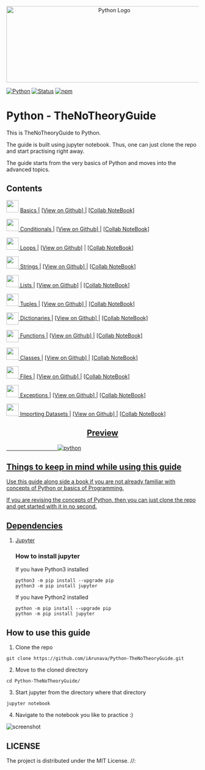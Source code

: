 <p align="center">
  <a href="#">
  <img src="https://user-images.githubusercontent.com/26242097/35469104-f41f26d0-0353-11e8-99b0-bec803667ab3.png" alt="Python Logo" width="550" height="200" />
  </a>
</p>

[![Python](https://img.shields.io/badge/PYTHON-3.6-blue.svg?style=for-the-badge)]()
[![Status](https://img.shields.io/badge/status-maintained-brightgreen.svg?style=for-the-badge)]()
[![npm](https://img.shields.io/npm/l/express.svg?style=for-the-badge)]()



# Python - TheNoTheoryGuide


This is TheNoTheoryGuide to Python.

The guide is built using jupyter notebook. Thus, one can just clone the repo and start practising right away.

The guide starts from the very basics of Python and moves into the advanced topics.



## Contents


<img src="https://user-images.githubusercontent.com/26242097/35495298-3f3f246a-04e6-11e8-942c-ddd78dafbabd.png" height="32" width="32"> <a href="https://nbviewer.jupyter.org/github/iArunava/Python-TheNoTheoryGuide/blob/master/001_basics.ipynb" target="_blank"> Basics </a> | <a href="https://www.github.com/iArunava/Python-TheNoTheoryGuide/blob/master/001_basics.ipynb"> [View on Github] </a> | <a href="https://bit.ly/pytntg_001">[Collab NoteBook]


<img src="https://user-images.githubusercontent.com/26242097/35495298-3f3f246a-04e6-11e8-942c-ddd78dafbabd.png" height="32" width="32"> <a href="https://nbviewer.jupyter.org/github/iArunava/Python-TheNoTheoryGuide/blob/master/002_conditionals.ipynb" target="_blank"> Conditionals </a> | <a href="https://www.github.com/iArunava/Python-TheNoTheoryGuide/blob/master/002_conditionals.ipynb"> [View on Github] </a> | <a href="https://bit.ly/pytntg_002"> [Collab NoteBook]
 
 
<img src="https://user-images.githubusercontent.com/26242097/35495298-3f3f246a-04e6-11e8-942c-ddd78dafbabd.png" height="32" width="32"> <a href="https://nbviewer.jupyter.org/github/iArunava/Python-TheNoTheoryGuide/blob/master/003_loops.ipynb" target="_blank"> Loops </a> | <a href="https://www.github.com/iArunava/Python-TheNoTheoryGuide/blob/master/003_loops.ipynb"> [View on Github]</a> | <a href="https://bit.ly/pytntg_003"> [Collab NoteBook]

<img src="https://user-images.githubusercontent.com/26242097/35495298-3f3f246a-04e6-11e8-942c-ddd78dafbabd.png" height="32" width="32"> <a href="https://nbviewer.jupyter.org/github/iArunava/Python-TheNoTheoryGuide/blob/master/004_strings.ipynb" target="_blank"> Strings </a> | <a href="https://www.github.com/iArunava/Python-TheNoTheoryGuide/blob/master/004_strings.ipynb"> [View on Github] </a> | <a href="https://bit.ly/pytntg_004"> [Collab NoteBook]
 
<img src="https://user-images.githubusercontent.com/26242097/35495298-3f3f246a-04e6-11e8-942c-ddd78dafbabd.png" height="32" width="32"> <a href="https://nbviewer.jupyter.org/github/iArunava/Python-TheNoTheoryGuide/blob/master/005_lists.ipynb" target="_blank"> Lists </a> | <a href="https://www.github.com/iArunava/Python-TheNoTheoryGuide/blob/master/005_lists.ipynb"> [View on Github]</a> | <a href="https://bit.ly/pytntg_005"> [Collab NoteBook]


<img src="https://user-images.githubusercontent.com/26242097/35495298-3f3f246a-04e6-11e8-942c-ddd78dafbabd.png" height="32" width="32"> <a href="https://nbviewer.jupyter.org/github/iArunava/Python-TheNoTheoryGuide/blob/master/006_tuples.ipynb" target="_blank"> Tuples </a> | <a href="https://www.github.com/iArunava/Python-TheNoTheoryGuide/blob/master/006_tuples.ipynb"> [View on Github] </a> | <a href="https://bit.ly/pytntg_006"> [Collab NoteBook]


<img src="https://user-images.githubusercontent.com/26242097/35495298-3f3f246a-04e6-11e8-942c-ddd78dafbabd.png" align="center" height="32" width="32"> <a href="https://nbviewer.jupyter.org/github/iArunava/Python-TheNoTheoryGuide/blob/master/007_dictionaries.ipynb" target="_blank"> Dictionaries </a> | <a href="https://www.github.com/iArunava/Python-TheNoTheoryGuide/blob/master/007_dictionaries.ipynb"> [View on Github] </a> | <a href="https://bit.ly/pytntg_007"> [Collab NoteBook]

<img src="https://user-images.githubusercontent.com/26242097/35495298-3f3f246a-04e6-11e8-942c-ddd78dafbabd.png" align="center" height="32" width="32"> <a href="https://nbviewer.jupyter.org/github/iArunava/Python-TheNoTheoryGuide/blob/master/008_functions.ipynb" target="_blank"> Functions </a> | <a href="https://www.github.com/iArunava/Python-TheNoTheoryGuide/blob/master/008_functions.ipynb"> [View on Github] </a> | <a href="https://bit.ly/pytntg_008"> [Collab NoteBook]


<img src="https://user-images.githubusercontent.com/26242097/35495298-3f3f246a-04e6-11e8-942c-ddd78dafbabd.png" height="32" width="32"> <a href="https://nbviewer.jupyter.org/github/iArunava/Python-TheNoTheoryGuide/blob/master/009_classes.ipynb" target="_blank"> Classes </a> | <a href="https://www.github.com/iArunava/Python-TheNoTheoryGuide/blob/master/009_classes.ipynb"> [View on Github] </a> | <a href="https://bit.ly/pytntg_009"> [Collab NoteBook]

<img src="https://user-images.githubusercontent.com/26242097/35495298-3f3f246a-04e6-11e8-942c-ddd78dafbabd.png" height="32" width="32"> <a href="https://nbviewer.jupyter.org/github/iArunava/Python-TheNoTheoryGuide/blob/master/010_files.ipynb" target="_blank"> Files </a> | <a href="https://www.github.com/iArunava/Python-TheNoTheoryGuide/blob/master/010_files.ipynb"> [View on Github] </a> | <a href="https://bit.ly/pytntg_010"> [Collab NoteBook]


<img src="https://user-images.githubusercontent.com/26242097/35495298-3f3f246a-04e6-11e8-942c-ddd78dafbabd.png" height="32" width="32"> <a href="https://nbviewer.jupyter.org/github/iArunava/Python-TheNoTheoryGuide/blob/master/011_exceptions.ipynb" target="_blank"> Exceptions </a> | <a href="https://www.github.com/iArunava/Python-TheNoTheoryGuide/blob/master/011_exceptions.ipynb"> [View on Github] </a> | <a href="https://bit.ly/pytntg_011"> [Collab NoteBook]


<img src="https://user-images.githubusercontent.com/26242097/35495298-3f3f246a-04e6-11e8-942c-ddd78dafbabd.png" height="32" width="32"> <a href="https://nbviewer.jupyter.org/github/iArunava/Python-TheNoTheoryGuide/blob/master/012_importing_datasets.ipynb" target="_blank"> Importing Datasets </a> | <a href="https://www.github.com/iArunava/Python-TheNoTheoryGuide/blob/master/012_importing_datasets.ipynb"> [View on Github] </a> | <a href="https://bit.ly/pytntg_012"> [Collab NoteBook]


<h2 align="center"> Preview </h2>


&nbsp;&nbsp;&nbsp;&nbsp;&nbsp;&nbsp;&nbsp;&nbsp;&nbsp;&nbsp;&nbsp;&nbsp;&nbsp;&nbsp;&nbsp;&nbsp;&nbsp;&nbsp;&nbsp;&nbsp;&nbsp;&nbsp;&nbsp;&nbsp;&nbsp;&nbsp;&nbsp;&nbsp;&nbsp;&nbsp;&nbsp;&nbsp;&nbsp;&nbsp;![python](https://user-images.githubusercontent.com/26242097/35479161-59b187be-0416-11e8-85c1-345f5cc4c425.gif)



## Things to keep in mind while using this guide


Use this guide along side a book if you are not already familiar with concepts of Python or basics of Programming.

If you are revising the concepts of Python, then you can just clone the repo and get started with it in no second.

## Dependencies

1) [Jupyter](http://jupyter.org/index.html)

      ### How to install jupyter
  
      If you have Python3 installed

      ```
      python3 -m pip install --upgrade pip
      python3 -m pip install jupyter
      ```

      If you have Python2 installed

      ```
      python -m pip install --upgrade pip
      python -m pip install jupyter
      ```

## How to use this guide


1) Clone the repo

```
git clone https://github.com/iArunava/Python-TheNoTheoryGuide.git
```
2) Move to the cloned directory

```
cd Python-TheNoTheoryGuide/
```

3) Start jupyter from the directory where that directory

```
jupyter notebook
```

4) Navigate to the notebook you like to practice :)

![screenshot](https://user-images.githubusercontent.com/26242097/35472641-0cffbe04-0399-11e8-8213-4a3d0b402e51.png)



## LICENSE

The project is distributed under the MIT License.
  //:
  
  
  
  
